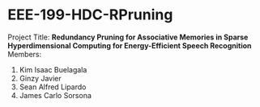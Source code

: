 # EEE-199-HDC-RPruning

Project Title: **Redundancy Pruning for Associative Memories in Sparse Hyperdimensional Computing for Energy-Efficient Speech Recognition**
Members:
1. Kim Isaac Buelagala
2. Ginzy Javier
3. Sean Alfred Lipardo
4. James Carlo Sorsona
